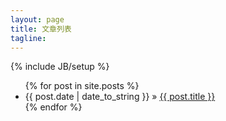 ```yaml
---
layout: page
title: 文章列表
tagline: 
---
```

{% include JB/setup %}

<ul class="nav nav-list">
  {% for post in site.posts %}
    <li><span>{{ post.date | date_to_string }}</span> &raquo; <a href="{{ BASE_PATH }}{{ post.url }}">{{ post.title }}</a></li>
  {% endfor %}
</ul>
